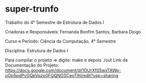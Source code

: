 # super-trunfo
Trabalho do 4° Semestre de Estrutura de Dados I

Criadoras e Responsáveis: Fernanda Bonfim Santos, Barbara Diogo

Curso e Período: Ciência da Computação, 4° Semestre

Disciplina: Estrutura de Dados I

Para compilar o projeto => digite: make e depois ./out
Link da Documentação do Projeto: https://docs.google.com/document/d/1OUrXf05wxTAWp-oOp5pdPvGQeVqzo0FQQNGSCeoTIhI/edit?usp=sharing
